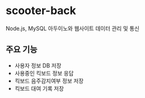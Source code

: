# scooter-back
Node.js, MySQL
아두이노와 웹사이트 데이터 관리 및 통신

## 주요 기능
- 사용자 정보 DB 저장
- 사용중인 킥보드 정보 응답
- 킥보드 음주감지여부 정보 저장
- 킥보드 대여 기록 저장
